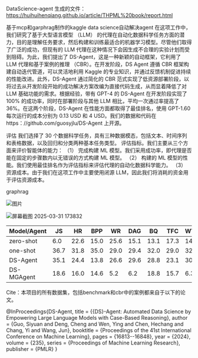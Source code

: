 DataScience-agent
生成的文件：
https://huihuihenqiang.github.io/article/THPML%20book/report.html


基于mcp和garphrag制作的kaggle data science自动解决agent
在这项工作中，我们研究了基于大型语言模型 （LLM） 的代理在自动化数据科学任务方面的潜力，目的是理解任务要求，然后构建和训练最适合的机器学习模型。尽管他们取得了广泛的成功，但现有的 LLM 代理在这种情况下会因生成不合理的实验计划而受到阻碍。为此，我们提出了 DS-Agent，这是一种新颖的自动框架，它利用了 LLM 代理和基于案例的推理 （CBR）。在开发阶段，DS Agent 遵循 CBR 框架构建自动迭代管道，可以灵活地利用 Kaggle 的专业知识，并通过反馈机制促进持续的性能改进。此外，DS-Agent 通过简化的 CBR 范式实现了低资源部署阶段，以将过去从开发阶段开始的成功解决方案改编为直接代码生成，从而显着降低了对 LLM 基础功能的需求。根据经验，带有 GPT-4 的 DS-Agent 在开发阶段实现了 100% 的成功率，同时在部署阶段与其他 LLM 相比，平均一次通过率提高了 36%。在这两个阶段，DS-Agent 在性能方面都取得了最佳排名，使用 GPT-1.60 每次运行的成本分别为 0.13 USD 和 4 USD。我们的数据和代码在 https：//github.com/guosyjlu/DS-Agent 上开源。

评估 我们选择了 30 个数据科学任务，具有三种数据模态，包括文本、时间序列和表格数据，以及回归和分类两种基本任务类型。 评估指标。我们主要从三个方面来评价智能体的能力： （1） 完成构建 ML 模型。我们采用成功率，即代理是否能在固定的步骤数内以无错误的方式构建 ML 模型。 （2） 构建的 ML 模型的性能。我们使用最佳排名作为评估指标来评估代理的自动化数据科学能力。 （3） 资源成本。由于我们在这项工作中主要使用闭源 LLM，因此我们将消耗的资金用于评估资源成本。 

graphrag

![图片](https://github.com/user-attachments/assets/a70918e7-2b52-4bfb-a103-719a3e56c3d5)


![屏幕截图 2025-03-31 173832](https://github.com/user-attachments/assets/ba52f560-d462-4168-b20e-5d6b3022af91)



| Model/Agent       | JS  | HR  | BPP | WR  | DAG | BQ  | TFC | WTH | ELE | SRC | UGL | HB  | CA  | CS  | MH  | SS  | CO  | SD  | Avg |
|-------------------|-----|-----|-----|-----|-----|-----|-----|-----|-----|-----|-----|-----|-----|-----|-----|-----|-----|-----|-----|
| zero-shot         | 6.0 | 22.6| 15.0| 25.6| 15.1| 13.1| 17.3| 14.4| 14.4| 20.0| 13.0| 23.0| 29.0| 19.3| 7.6 | 2.0 | 37.0| 19.5| 17.1|
| one-shot          | 36.7| 31.8| 35.0| 29.0| 29.4| 32.0| 29.0| 32.0| 30.0| 37.3| 45.7| 33.6| 1.0 | 15.3| 23.2| 17.9| 28.3| 28.0| 28.2|
| DS-Agent          | 35.1| 24.4| 13.8| 26.6| 29.6| 28.8| 23.1| 30.1| 26.6| 26.7| 41.6| 36.7| 29.1| 21.9| 35.3| 28.9| 21.4| 23.2| 28.0|
| DS-MGAgent        | 18.6| 16.0| 14.6| 5.2 | 6.2 | 18.8| 15.7| 6.3 | 8.1 | 20.0| 11.4| 21.2| 14.0| 32.6| 14.5| 8.2 | 13.0| 12.4| 12.7|


Cite：本项目的所有数据集，包括benchmark和cbr中的案例都来自于以下的论文。

@InProceedings{DS-Agent,
  title = 	 {{DS}-Agent: Automated Data Science by Empowering Large Language Models with Case-Based Reasoning},
  author =       {Guo, Siyuan and Deng, Cheng and Wen, Ying and Chen, Hechang and Chang, Yi and Wang, Jun},
  booktitle = 	 {Proceedings of the 41st International Conference on Machine Learning},
  pages = 	 {16813--16848},
  year = 	 {2024},
  volume = 	 {235},
  series = 	 {Proceedings of Machine Learning Research},
  publisher =    {PMLR}
}
